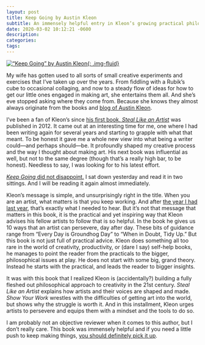 ```yaml
---
layout: post
title: Keep Going by Austin Kleon
subtitle: An immensely helpful entry in Kleon’s growing practical philosophy for the working artist
date: 2020-03-02 10:12:21 -0600
description:
categories:
tags:
---
```

[![“Keep Going” by Austin Kleon](/images/posts/2020-03-02--10-35-06.jpg){: .img-fluid}](https://amzn.to/2ThjqTK)

My wife has gotten used to all sorts of small creative experiments and exercises that I’ve taken up over the years. From fiddling with a Rubik’s cube to occasional collaging, and now to a steady flow of ideas for how to get our little ones engaged in making art, she entertains them all. And she’s eve stopped asking where they come from. Because she knows they almost always originate from the books and [blog of Austin Kleon](https://austinkleon.com).

I’ve been a fan of Kleon’s since [his first book, *Steal Like an Artist*](https://amzn.to/38hiiUH) was published in 2012. It came out at an interesting time for me, one where I had been writing again for several years and starting to grapple with what that meant. To be honest it gave me a whole new view into what being a writer could—and perhaps should—be. It profoundly shaped my creative process and the way I thought about making art. His next book was influential as well, but not to the same degree (though that’s a really high bar, to be honest). Needless to say, I was looking for to his latest effort.

[*Keep Going* did not disappoint.](https://amzn.to/2ThjqTK) I sat down yesterday and read it in two sittings. And I will be reading it again almost immediately.

Kleon’s message is simple, and unsurprisingly right in the title. When you are an artist, what matters is that you keep working. And after [the year I had last year](https://brianlundin.com/blog/on-the-anniversary-of-my-blog-falling-silent.html), that’s exactly what I needed to hear. But it’s not that message that matters in this book, it is the practical and yet inspiring way that Kleon advises his fellow artists to follow that is so helpful. In the book he gives us 10 ways that an artist can persevere, day after day. These bits of guidance range from “Every Day is Groundhog Day” to “When in Doubt, Tidy Up.” But this book is not just full of practical advice. Kleon does something all too rare in the world of creativity, productivity, or (dare I say) self-help books, he manages to point the reader from the practicals to the bigger, philosophical issues at play. He does not start with some big, grand theory. Instead he starts with the practical, and leads the reader to bigger insights.

It was with this book that I realized Kleon is (accidentally?) building a fully fleshed out philosophical approach to creativity in the 21st century. *Steal Like an Artist* explains how artists and their voices are shaped and made. *Show Your Work* wrestles with the difficulties of getting art into the world, but shows why the struggle is worth it. And in this installment, Kleon urges artists to persevere and equips them with a mindset and the tools to do so.


I am probably not an objective reviewer when it comes to this author, but I don’t really care. This book was immensely helpful and if you need a little push to keep making things, [you should definitely pick it up](https://amzn.to/2ThjqTK).
